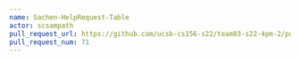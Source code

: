 ```yaml
---
name: Sachen-HelpRequest-Table
actor: scsampath
pull_request_url: https://github.com/ucsb-cs156-s22/team03-s22-4pm-2/pull/71
pull_request_num: 71
---
```


